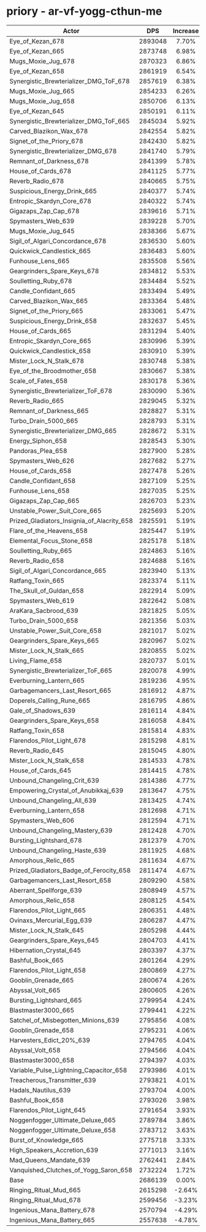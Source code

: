 # priory - ar-vf-yogg-cthun-me
| Actor | DPS | Increase |
|---|:---:|:---:|
|Eye_of_Kezan_678|2893048|7.70%|
|Eye_of_Kezan_665|2873748|6.98%|
|Mugs_Moxie_Jug_678|2870323|6.86%|
|Eye_of_Kezan_658|2861919|6.54%|
|Synergistic_Brewterializer_DMG_ToF_678|2857619|6.38%|
|Mugs_Moxie_Jug_665|2854233|6.26%|
|Mugs_Moxie_Jug_658|2850706|6.13%|
|Eye_of_Kezan_645|2850191|6.11%|
|Synergistic_Brewterializer_DMG_ToF_665|2845034|5.92%|
|Carved_Blazikon_Wax_678|2842554|5.82%|
|Signet_of_the_Priory_678|2842430|5.82%|
|Synergistic_Brewterializer_DMG_678|2841740|5.79%|
|Remnant_of_Darkness_678|2841399|5.78%|
|House_of_Cards_678|2841125|5.77%|
|Reverb_Radio_678|2840665|5.75%|
|Suspicious_Energy_Drink_665|2840377|5.74%|
|Entropic_Skardyn_Core_678|2840322|5.74%|
|Gigazaps_Zap_Cap_678|2839616|5.71%|
|Spymasters_Web_639|2839228|5.70%|
|Mugs_Moxie_Jug_645|2838366|5.67%|
|Sigil_of_Algari_Concordance_678|2836530|5.60%|
|Quickwick_Candlestick_665|2836483|5.60%|
|Funhouse_Lens_665|2835508|5.56%|
|Geargrinders_Spare_Keys_678|2834812|5.53%|
|Soulletting_Ruby_678|2834484|5.52%|
|Candle_Confidant_665|2833494|5.49%|
|Carved_Blazikon_Wax_665|2833364|5.48%|
|Signet_of_the_Priory_665|2833061|5.47%|
|Suspicious_Energy_Drink_658|2832637|5.45%|
|House_of_Cards_665|2831294|5.40%|
|Entropic_Skardyn_Core_665|2830996|5.39%|
|Quickwick_Candlestick_658|2830910|5.39%|
|Mister_Lock_N_Stalk_678|2830748|5.38%|
|Eye_of_the_Broodmother_658|2830667|5.38%|
|Scale_of_Fates_658|2830178|5.36%|
|Synergistic_Brewterializer_ToF_678|2830090|5.36%|
|Reverb_Radio_665|2829045|5.32%|
|Remnant_of_Darkness_665|2828827|5.31%|
|Turbo_Drain_5000_665|2828793|5.31%|
|Synergistic_Brewterializer_DMG_665|2828672|5.31%|
|Energy_Siphon_658|2828543|5.30%|
|Pandoras_Plea_658|2827900|5.28%|
|Spymasters_Web_626|2827682|5.27%|
|House_of_Cards_658|2827478|5.26%|
|Candle_Confidant_658|2827109|5.25%|
|Funhouse_Lens_658|2827035|5.25%|
|Gigazaps_Zap_Cap_665|2826703|5.23%|
|Unstable_Power_Suit_Core_665|2825693|5.20%|
|Prized_Gladiators_Insignia_of_Alacrity_658|2825591|5.19%|
|Flare_of_the_Heavens_658|2825447|5.19%|
|Elemental_Focus_Stone_658|2825178|5.18%|
|Soulletting_Ruby_665|2824863|5.16%|
|Reverb_Radio_658|2824688|5.16%|
|Sigil_of_Algari_Concordance_665|2823940|5.13%|
|Ratfang_Toxin_665|2823374|5.11%|
|The_Skull_of_Guldan_658|2822914|5.09%|
|Spymasters_Web_619|2822642|5.08%|
|AraKara_Sacbrood_639|2821825|5.05%|
|Turbo_Drain_5000_658|2821356|5.03%|
|Unstable_Power_Suit_Core_658|2821017|5.02%|
|Geargrinders_Spare_Keys_665|2820967|5.02%|
|Mister_Lock_N_Stalk_665|2820855|5.02%|
|Living_Flame_658|2820737|5.01%|
|Synergistic_Brewterializer_ToF_665|2820078|4.99%|
|Everburning_Lantern_665|2819236|4.95%|
|Garbagemancers_Last_Resort_665|2816912|4.87%|
|Doperels_Calling_Rune_665|2816795|4.86%|
|Gale_of_Shadows_639|2816114|4.84%|
|Geargrinders_Spare_Keys_658|2816058|4.84%|
|Ratfang_Toxin_658|2815814|4.83%|
|Flarendos_Pilot_Light_678|2815298|4.81%|
|Reverb_Radio_645|2815045|4.80%|
|Mister_Lock_N_Stalk_658|2814533|4.78%|
|House_of_Cards_645|2814415|4.78%|
|Unbound_Changeling_Crit_639|2814386|4.77%|
|Empowering_Crystal_of_Anubikkaj_639|2813647|4.75%|
|Unbound_Changeling_All_639|2813425|4.74%|
|Everburning_Lantern_658|2812698|4.71%|
|Spymasters_Web_606|2812594|4.71%|
|Unbound_Changeling_Mastery_639|2812428|4.70%|
|Bursting_Lightshard_678|2812379|4.70%|
|Unbound_Changeling_Haste_639|2811925|4.68%|
|Amorphous_Relic_665|2811634|4.67%|
|Prized_Gladiators_Badge_of_Ferocity_658|2811474|4.67%|
|Garbagemancers_Last_Resort_658|2809290|4.58%|
|Aberrant_Spellforge_639|2808949|4.57%|
|Amorphous_Relic_658|2808125|4.54%|
|Flarendos_Pilot_Light_665|2806351|4.48%|
|Ovinaxs_Mercurial_Egg_639|2806287|4.47%|
|Mister_Lock_N_Stalk_645|2805298|4.44%|
|Geargrinders_Spare_Keys_645|2804703|4.41%|
|Hibernation_Crystal_645|2803397|4.37%|
|Bashful_Book_665|2801264|4.29%|
|Flarendos_Pilot_Light_658|2800869|4.27%|
|Gooblin_Grenade_665|2800674|4.26%|
|Abyssal_Volt_665|2800605|4.26%|
|Bursting_Lightshard_665|2799954|4.24%|
|Blastmaster3000_665|2799441|4.22%|
|Satchel_of_Misbegotten_Minions_639|2795856|4.08%|
|Gooblin_Grenade_658|2795231|4.06%|
|Harvesters_Edict_20%_639|2794765|4.04%|
|Abyssal_Volt_658|2794566|4.04%|
|Blastmaster3000_658|2794397|4.03%|
|Variable_Pulse_Lightning_Capacitor_658|2793986|4.01%|
|Treacherous_Transmitter_639|2793821|4.01%|
|Hadals_Nautilus_639|2793704|4.00%|
|Bashful_Book_658|2793026|3.98%|
|Flarendos_Pilot_Light_645|2791654|3.93%|
|Noggenfogger_Ultimate_Deluxe_665|2789784|3.86%|
|Noggenfogger_Ultimate_Deluxe_658|2783712|3.63%|
|Burst_of_Knowledge_665|2775718|3.33%|
|High_Speakers_Accretion_639|2771013|3.16%|
|Mad_Queens_Mandate_639|2762441|2.84%|
|Vanquished_Clutches_of_Yogg_Saron_658|2732224|1.72%|
|Base|2686139|0.00%|
|Ringing_Ritual_Mud_665|2615298|-2.64%|
|Ringing_Ritual_Mud_678|2599456|-3.23%|
|Ingenious_Mana_Battery_678|2570794|-4.29%|
|Ingenious_Mana_Battery_665|2557638|-4.78%|
